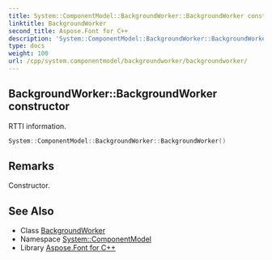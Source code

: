 ```yaml
---
title: System::ComponentModel::BackgroundWorker::BackgroundWorker constructor
linktitle: BackgroundWorker
second_title: Aspose.Font for C++
description: 'System::ComponentModel::BackgroundWorker::BackgroundWorker constructor. RTTI information in C++.'
type: docs
weight: 100
url: /cpp/system.componentmodel/backgroundworker/backgroundworker/
---
```

## BackgroundWorker::BackgroundWorker constructor


RTTI information.

```cpp
System::ComponentModel::BackgroundWorker::BackgroundWorker()
```

## Remarks


Constructor. 
## See Also

* Class [BackgroundWorker](../)
* Namespace [System::ComponentModel](../../)
* Library [Aspose.Font for C++](../../../)

